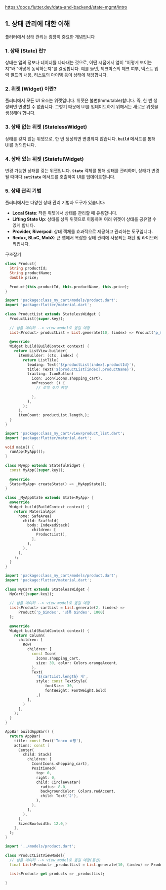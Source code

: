 
https://docs.flutter.dev/data-and-backend/state-mgmt/intro

## 1. 상태 관리에 대한 이해

플러터에서 상태 관리는 굉장히 중요한 개념입니다

### **1. 상태 (State) 란?**

상태는 앱의 정보나 데이터를 나타내는 것으로, 어떤 시점에서 앱이 "어떻게 보이는지"와 "어떻게 동작하는지"를 결정합니다. 예를 들면, 체크박스의 체크 여부, 텍스트 입력 필드의 내용, 리스트의 아이템 등이 상태에 해당합니다.

### **2. 위젯 (Widget) 이란?**

플러터에서 모든 UI 요소는 위젯입니다. 위젯은 불변(Immutable)합니다. 즉, 한 번 생성되면 변경할 수 없습니다. 그렇기 때문에 UI를 업데이트하기 위해서는 새로운 위젯을 생성해야 합니다.

### **3. 상태 없는 위젯 (StatelessWidget)**

상태를 갖지 않는 위젯으로, 한 번 생성되면 변경되지 않습니다. **`build`** 메서드를 통해 UI를 정의합니다.

### **4. 상태 있는 위젯 (StatefulWidget)**

변경 가능한 상태를 갖는 위젯입니다. **`State`** 객체를 통해 상태를 관리하며, 상태가 변경될 때마다 **`setState`** 메서드를 호출하여 UI를 업데이트합니다.

### **5. 상태 관리 기법**

플러터에서는 다양한 상태 관리 기법과 도구가 있습니다:

- **Local State**: 작은 위젯에서 상태를 관리할 때 유용합니다.
- **Lifting State Up**: 상태를 상위 위젯으로 이동하여 여러 위젯이 상태를 공유할 수 있게 합니다.
- **Provider, Riverpod**: 상태 객체를 효과적으로 제공하고 관리하는 도구입니다.
- **Redux, BLoC, MobX**: 큰 앱에서 복잡한 상태 관리에 사용되는 패턴 및 라이브러리입니다.









구조잡기
```dart
class Product{  
  String productId;  
  String productName;  
  double price;  
  
  Product(this.productId, this.productName, this.price);  
}
```

```dart
import 'package:class_my_cart/models/product.dart';  
import 'package:flutter/material.dart';  
  
class ProductList extends StatelessWidget {  
  ProductList({super.key});  
  
  // 샘플 데이터 --> view_model로 옮길 예정  
  List<Product> productList = List.generate(10, (index) => Product('p_$index', '상품 $index', 1000));  
  
  @override  
  Widget build(BuildContext context) {  
    return ListView.builder(  
      itemBuilder: (ctx, index) {  
        return ListTile(  
          leading: Text('${productList[index].productId}'),  
          title: Text('${productList[index].productName}'),  
          trailing: IconButton(  
            icon: Icon(Icons.shopping_cart),  
            onPressed: () {  
              // 로직 추가 예정  
  
            },  
          ),  
        );  
      },  
      itemCount: productList.length,);  
  }  
}
```

```dart
import 'package:class_my_cart/view/product_list.dart';  
import 'package:flutter/material.dart';  
  
void main() {  
  runApp(MyApp());  
}  
  
class MyApp extends StatefulWidget {  
  const MyApp({super.key});  
  
  @override  
  State<MyApp> createState() => _MyAppState();  
}  
  
class _MyAppState extends State<MyApp> {  
  @override  
  Widget build(BuildContext context) {  
    return MaterialApp(  
      home: SafeArea(  
        child: Scaffold(  
          body: IndexedStack(  
            children: [  
              ProductList(),  
            ],  
          ),  
        ),  
      ),  
    );  
  }  
}
```

```dart
import 'package:class_my_cart/models/product.dart';  
import 'package:flutter/material.dart';  
  
class MyCart extends StatelessWidget {  
  MyCart({super.key});  
  
  // 샘플 데이터 --> view_model로 옮길 예정  
  List<Product> cartList = List.generate(2, (index) =>  
      Product('p_$index', '상품 $index', 1000)  
  );   
  
  @override  
  Widget build(BuildContext context) {  
    return Column(  
      children: [  
        Row(  
          children: [  
            const Icon(  
              Icons.shopping_cart,  
              size: 30, color: Colors.orangeAccent,  
            ),  
            Text(  
              '${cartList.length} 개',  
              style: const TextStyle(  
                  fontSize: 30,  
                  fontWeight: FontWeight.bold)  
              ,)  
          ],  
        )  
      ],  
    );  
  }  
}
```

```dart
AppBar buildAppBar() {  
  return AppBar(  
    title: const Text('Tenco 쇼핑'),  
    actions: const [  
      Center(  
        child: Stack(  
          children: [  
            Icon(Icons.shopping_cart),  
            Positioned(  
              top: 0,  
              right: 0,  
              child: CircleAvatar(  
                radius: 8.0,  
                backgroundColor: Colors.redAccent,  
                child: Text('2'),  
              ),  
            ),  
          ],  
        ),  
      ),  
      SizedBox(width: 12.0,)  
    ],  
  );  
}
```


```dart
import '../models/product.dart';  
  
class ProductListViewModel{  
  // 샘플 데이터 --> view_model로 옮길 예정(통신)  
  final List<Product> _productList = List.generate(10, (index) => Product('p_$index', '상품 $index', 1000));  
  
  List<Product> get products => _productList;  
  
}
```